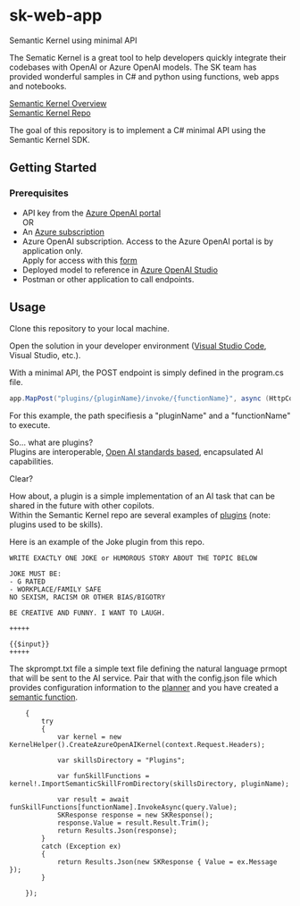 # sk-web-app
Semantic Kernel using minimal API

The Sematic Kernel is a great tool to help developers quickly integrate their codebases with OpenAI or Azure OpenAI models.  The SK team has provided wonderful samples in C# and python using functions, web apps and notebooks.  

[Semantic Kernel Overview](https://learn.microsoft.com/en-us/semantic-kernel/overview/)   
[Semantic Kernel Repo](https://github.com/microsoft/semantic-kernel)


The goal of this repository is to implement a C# minimal API using the Semantic Kernel SDK. 

## Getting Started

### Prerequisites
  
* API key from the [Azure OpenAI portal](https://learn.microsoft.com/en-us/azure/cognitive-services/openai/how-to/create-resource?pivots=web-portal#create-a-resource)   
OR
* An [Azure subscription](https://azure.microsoft.com/free/)
* Azure OpenAI subscription.  Access to the Azure OpenAI portal is by application only.  
Apply for access with this [form](https://aka.ms/oai/access?azure-portal=true)  
* Deployed model to reference in [Azure OpenAI Studio](https://learn.microsoft.com/en-us/azure/cognitive-services/openai/how-to/create-resource?pivots=web-portal#deploy-a-model)   
* Postman or other application to call endpoints.

## Usage

Clone this repository to your local machine.

Open the solution in your developer environment ([Visual Studio Code](https://code.visualstudio.com/), Visual Studio, etc.).

With a minimal API, the POST endpoint is simply defined in the program.cs file.
```C#
app.MapPost("plugins/{pluginName}/invoke/{functionName}", async (HttpContext context, Query query, string pluginName, string functionName) =>
```   
For this example, the path specifiesis a "pluginName" and a "functionName" to execute.  

So... what are plugins?   
Plugins are interoperable, [Open AI standards based](https://platform.openai.com/docs/plugins/getting-started/), encapsulated AI capabilities.

Clear?   

How about, a plugin is a simple implementation of an AI task that can be shared in the future with other copilots.   
Within the Semantic Kernel repo are several examples of [plugins](https://github.com/microsoft/semantic-kernel/tree/main/samples/skills) (note: plugins used to be skills).   

Here is an example of the Joke plugin from this repo.
```Text
WRITE EXACTLY ONE JOKE or HUMOROUS STORY ABOUT THE TOPIC BELOW

JOKE MUST BE:
- G RATED
- WORKPLACE/FAMILY SAFE
NO SEXISM, RACISM OR OTHER BIAS/BIGOTRY

BE CREATIVE AND FUNNY. I WANT TO LAUGH.

+++++

{{$input}}
+++++
```

The skprompt.txt file a simple text file defining the natural language prmopt that will be sent to the AI service.   Pair that with the config.json file which provides configuration information to the [planner](https://learn.microsoft.com/en-us/semantic-kernel/ai-orchestration/planner?tabs=Csharp) and you have created a [semantic function](https://learn.microsoft.com/en-us/semantic-kernel/ai-orchestration/semantic-functions?tabs=Csharp).   



        {
            try
            {
                var kernel = new KernelHelper().CreateAzureOpenAIKernel(context.Request.Headers);

                var skillsDirectory = "Plugins";

                var funSkillFunctions = kernel!.ImportSemanticSkillFromDirectory(skillsDirectory, pluginName);

                var result = await funSkillFunctions[functionName].InvokeAsync(query.Value);
                SKResponse response = new SKResponse();
                response.Value = result.Result.Trim();
                return Results.Json(response);
            }
            catch (Exception ex)
            {
                return Results.Json(new SKResponse { Value = ex.Message });
            }

        });

